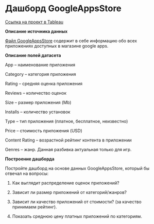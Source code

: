 # Дашборд GoogleAppsStore

[Ссылка на проект в Tableau](https://public.tableau.com/views/HW_8c_16826190152280/sheet0?:language=en-US&publish=yes&:sid=&:display_count=n&:origin=viz_share_link)

**Описание источника данных**

[Файл GoogleAppsStore](https://u.netology.ru/backend/uploads/lms/attachments/files/data/9923/GoogleAppsStore.xls) содержит в себе информацию обо всех приложениях доступных в магазине google apps.

**Описание полей датасета**

App – наименование приложения

Category – категория приложения

Rating – средняя оценка приложения

Reviews – количество оценок

Size – размер приложения (Mb)

Installs – количество установок

Type – тип приложения (платное, бесплатное, неизвестно)

Price – стоимость приложения (USD)

Content Rating – возрастной рейтинг контента в приложении

Genres – жанр. Данная разбивка актуальная только для игр.

**Построение дашборда**

Постройте дашборд на основе данных GoogleAppsStore, который бы отвечал на вопросы:

1. Как выглядит распределение оценок приложений?

2. Зависит ли размер приложений от категорий/жанров?

3. Зависит ли качество приложений от стоимости? (за качество принимаем рейтинг).

4. Показать среднюю цену платных приложений по категориям.